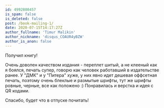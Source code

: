```yaml
---
id: 4992800457
is_spam: false
is_deleted: false
post: /book-mailing-1/
date: 2020-07-15T14:17:27Z
author_fullname: 'Timur Malikin'
author_nickname: 'disqus_COAUR4yBZW'
author_is_anon: false
---
```


<p>Получил книгу!</p><p>Очень доволен качеством издания - переплет шитый, а не клееный как я боялся, печать супер, говорю как человек работавший в издательстве ранее. У "ДМК" и у "Питера" хуже, у них явно идет дешевая оффсетная печать, поэтому очень блеклые и размытые шрифты, тут же шрифты ровные, черные, все как положено :) Понравилась и верстка и идея с QR кодами.</p><p>Спасибо, будет что в отпуске почитать!</p>
